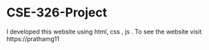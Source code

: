 # CSE-326-Project
I developed this website using html, css , js . To see the website visit https://prathamg11
